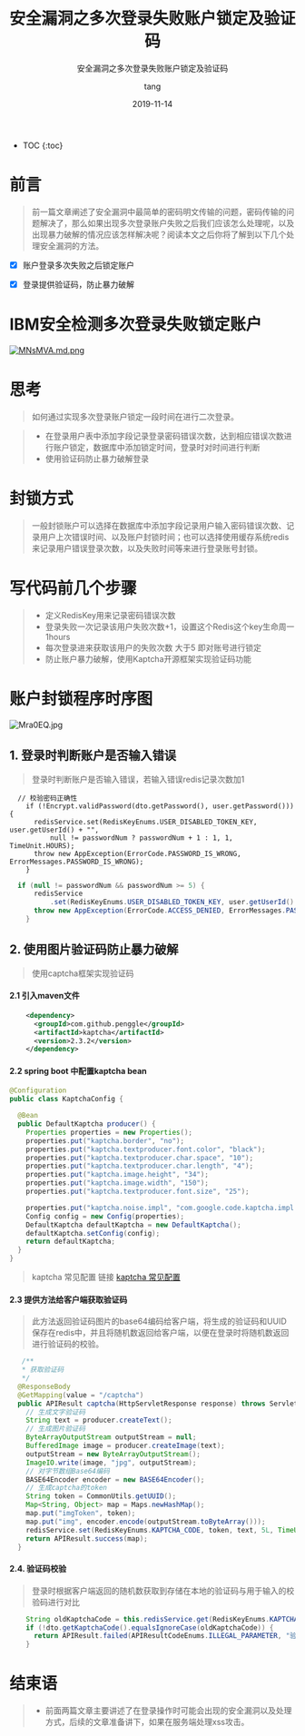 ﻿---
layout:     post
title:      安全漏洞之多次登录失败账户锁定及验证码
subtitle:   安全漏洞之多次登录失败账户锁定及验证码
date:       2019-11-14
author:     tang
header-img: img/home-bg-art.jpg
catalog: true
tags:
    - java
    - 登录
    - 安全漏洞
    
---
* TOC
{:toc}

# 前言

> 前一篇文章阐述了安全漏洞中最简单的密码明文传输的问题，密码传输的问题解决了，那么如果出现多次登录账户失败之后我们应该怎么处理呢，以及出现暴力破解的情况应该怎样解决呢？阅读本文之后你将了解到以下几个处理安全漏洞的方法。

- [x] 账户登录多次失败之后锁定账户
- [x] 登录提供验证码，防止暴力破解



# IBM安全检测多次登录失败锁定账户
[![MNsMVA.md.png](https://s2.ax1x.com/2019/11/14/MNsMVA.md.png)](https://imgchr.com/i/MNsMVA)

# 思考
> 如何通过实现多次登录账户锁定一段时间在进行二次登录。

>* 在登录用户表中添加字段记录登录密码错误次数，达到相应错误次数进行账户锁定，数据库中添加锁定时间，登录时对时间进行判断
>* 使用验证码防止暴力破解登录


# 封锁方式

> 一般封锁账户可以选择在数据库中添加字段记录用户输入密码错误次数、记录用户上次错误时间、以及账户封锁时间；也可以选择使用缓存系统redis来记录用户错误登录次数，以及失败时间等来进行登录账号封锁。



# 写代码前几个步骤

>* 定义RedisKey用来记录密码错误次数
>* 登录失败一次记录该用户失败次数+1，设置这个Redis这个key生命周一1hours
>* 每次登录进来获取该用户的失败次数 大于5 即对账号进行锁定
>* 防止账户暴力破解，使用Kaptcha开源框架实现验证码功能

# 账户封锁程序时序图

![Mra0EQ.jpg](https://s2.ax1x.com/2019/11/17/Mra0EQ.jpg)

## 1. 登录时判断账户是否输入错误
> 登录时判断账户是否输入错误，若输入错误redis记录次数加1


```
  // 校验密码正确性
    if (!Encrypt.validPassword(dto.getPassword(), user.getPassword())) {
      redisService.set(RedisKeyEnums.USER_DISABLED_TOKEN_KEY, user.getUserId() + "",
          null != passwordNum ? passwordNum + 1 : 1, 1, TimeUnit.HOURS);
      throw new AppException(ErrorCode.PASSWORD_IS_WRONG, ErrorMessages.PASSWORD_IS_WRONG);
    }
```

```java
  if (null != passwordNum && passwordNum >= 5) {
      redisService
          .set(RedisKeyEnums.USER_DISABLED_TOKEN_KEY, user.getUserId() + "", 5, 2, TimeUnit.HOURS);
      throw new AppException(ErrorCode.ACCESS_DENIED, ErrorMessages.PASSWORD_ERROR_DISBLED);
    }
```

## 2. 使用图片验证码防止暴力破解
> 使用captcha框架实现验证码

#### 2.1 引入maven文件

```xml
    <dependency>
      <groupId>com.github.penggle</groupId>
      <artifactId>kaptcha</artifactId>
      <version>2.3.2</version>
    </dependency>
```
#### 2.2 spring boot 中配置kaptcha bean

```java
@Configuration
public class KaptchaConfig {

  @Bean
  public DefaultKaptcha producer() {
    Properties properties = new Properties();
    properties.put("kaptcha.border", "no");
    properties.put("kaptcha.textproducer.font.color", "black");
    properties.put("kaptcha.textproducer.char.space", "10");
    properties.put("kaptcha.textproducer.char.length", "4");
    properties.put("kaptcha.image.height", "34");
    properties.put("kaptcha.image.width", "150");
    properties.put("kaptcha.textproducer.font.size", "25");

    properties.put("kaptcha.noise.impl", "com.google.code.kaptcha.impl.NoNoise");
    Config config = new Config(properties);
    DefaultKaptcha defaultKaptcha = new DefaultKaptcha();
    defaultKaptcha.setConfig(config);
    return defaultKaptcha;
  }
}
```

> kaptcha 常见配置 链接 [kaptcha 常见配置][1]

#### 2.3 提供方法给客户端获取验证码

> 此方法返回验证码图片的base64编码给客户端，将生成的验证码和UUID 保存在redis中，并且将随机数返回给客户端，以便在登录时将随机数返回进行验证码的校验。

```java
   /**
   * 获取验证码
   */
  @ResponseBody
  @GetMapping(value = "/captcha")
  public APIResult captcha(HttpServletResponse response) throws ServletException, IOException {
    // 生成文字验证码
    String text = producer.createText();
    // 生成图片验证码
    ByteArrayOutputStream outputStream = null;
    BufferedImage image = producer.createImage(text);
    outputStream = new ByteArrayOutputStream();
    ImageIO.write(image, "jpg", outputStream);
    // 对字节数组Base64编码
    BASE64Encoder encoder = new BASE64Encoder();
    // 生成captcha的token
    String token = CommonUtils.getUUID();
    Map<String, Object> map = Maps.newHashMap();
    map.put("imgToken", token);
    map.put("img", encoder.encode(outputStream.toByteArray()));
    redisService.set(RedisKeyEnums.KAPTCHA_CODE, token, text, 5L, TimeUnit.MINUTES);
    return APIResult.success(map);
  }
```

#### 2.4. 验证码校验
> 登录时根据客户端返回的随机数获取到存储在本地的验证码与用于输入的校验码进行对比

```java
    String oldKaptchaCode = this.redisService.get(RedisKeyEnums.KAPTCHA_CODE, dto.getImgToken());
    if (!dto.getKaptchaCode().equalsIgnoreCase(oldKaptchaCode)) {
      return APIResult.failed(APIResultCodeEnums.ILLEGAL_PARAMETER, "验证码错误");
    }

```

# 结束语

>* 前面两篇文章主要讲述了在登录操作时可能会出现的安全漏洞以及处理方式，后续的文章准备讲下，如果在服务端处理xss攻击。


[1]: https://blog.csdn.net/elephantboy/article/details/52795309
